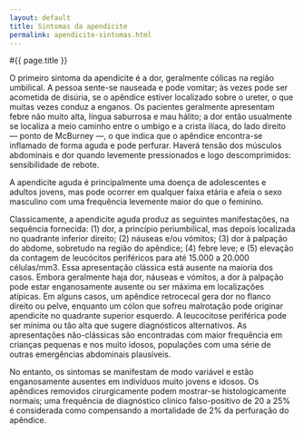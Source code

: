 ```yaml
---
layout: default
title: Sintomas da apendicite
permalink: apendicite-sintomas.html
---
```


#{{ page.title }}

O primeiro sintoma da apendicite é a dor, geralmente cólicas na região umbilical. A pessoa sente-se nauseada e pode vomitar; às vezes pode ser acometida de disúria, se o apêndice estiver localizado sobre o ureter, o que muitas vezes conduz a enganos. Os pacientes geralmente apresentam febre não muito alta, língua saburrosa e mau hálito; a dor então usualmente se localiza a meio caminho entre o umbigo e a crista ilíaca, do lado direito — ponto de McBurney —, o que indica que o apêndice encontra-se inflamado de forma aguda e pode perfurar. Haverá tensão dos músculos abdominais e dor quando levemente pressionados e logo descomprimidos: sensibilidade de rebote.

A apendicite aguda é principalmente uma doença de adolescentes e adultos jovens, mas pode ocorrer em qualquer faixa etária e afeia o sexo masculino com uma frequência levemente maior do que o feminino.

Classicamente, a apendicite aguda produz as seguintes manifestações, na sequência fornecida: (1) dor, a princípio periumbilical, mas depois localizada no quadrante inferior direito; (2) náuseas e/ou vómitos; (3) dor à palpação do abdome, sobretudo na região do apêndice; (4) febre leve; e (5) elevação da contagem de leucócitos periféricos para até 15.000 a 20.000 células/mm3. Essa apresentação clássica está ausente na maioria dos casos. Embora geralmente haja dor, náuseas e vómitos, a dor à palpação pode estar enganosamente ausente ou ser máxima em localizações atípicas. Em alguns casos, um apêndice retrocecal gera dor no flanco direito ou pelve, enquanto um cólon que sofreu malrotação pode originar apendicite no quadrante superior esquerdo. A leucocitose periférica pode ser mínima ou tão alta que sugere diagnósticos alternativos. As apresentações não-clássicas são encontradas com maior frequência em crianças pequenas e nos muito idosos, populações com uma série de outras emergências abdominais plausíveis.

No entanto, os sintomas se manifestam de modo variável e estão enganosamente ausentes em indivíduos muito jovens e idosos. Os apêndices removidos cirurgicamente podem mostrar-se histologicamente normais; uma frequência de diagnóstico clinico falso-positivo de 20 a 25% é considerada como compensando a mortalidade de 2% da perfuração do apêndice.
